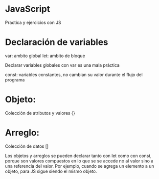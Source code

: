# JavaScript
Practica y ejercicios con JS

# Declaración de variables

var: ambito global
let: ambito de bloque

Declarar variables globales con var es una mala práctica

const: variables constantes, no cambian su valor durante el flujo del programa

# Objeto: 
Colección de atributos y valores {}

# Arreglo:
Colección de datos []

Los objetos y arreglos se pueden declarar tanto con let como con const, porque son valores compuestos en lo que se se accede no al valor sino a una referencia del valor. Por ejemplo, cuando se agrega un elemento a un objeto, para JS sigue siendo el mismo objeto.

